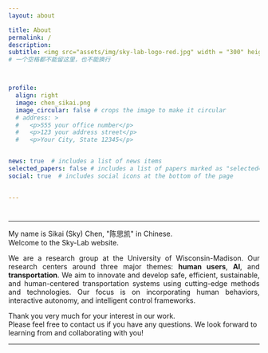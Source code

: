 ```yaml
---
layout: about

title: About
permalink: /
description:    
subtitle: <img src="assets/img/sky-lab-logo-red.jpg" width = "300" height = "200" align=right /> <b><font size=5> <br> Sikai (Sky) Chen</font><b> <p>Assistant Professor <br> Department of Civil and Environmental Engineering <br> Department of Mechanical Engineering (Courtesy) <br> <br> Associate Director <br> Digital Infrastructure, Data Science, and Artificial Intelligence Program <br> Smart Highway Research Center (SHRC) <br> <br> University of Wisconsin-Madison <br> Office:&nbsp;Engineering Hall 2266 <br> Email:&nbsp;<a href="sikai.chen@wisc.edu">sikai.chen@wisc.edu</a> <br> <br> <a href="https://scholar.google.com/citations?user=DPN2wc4AAAAJ&hl=zh-CN&oi=ao" target="_blank"> <img src="assets/img/icon/google-scholar-logo.png" alt="Google Scholar" width="32" height="32"/> </a> &nbsp; <a href="https://www.linkedin.com/in/sikai-chen-14920860/"> <img src="assets/img/icon/LinkedIn-logo.png" width="32" height="32"/></a> </p>
# 一个空格都不能留这里，也不能换行



profile:
  align: right
  image: chen_sikai.png
  image_circular: false # crops the image to make it circular
  # address: >
  #   <p>555 your office number</p>
  #   <p>123 your address street</p>
  #   <p>Your City, State 12345</p>


news: true  # includes a list of news items
selected_papers: false # includes a list of papers marked as "selected={true}"
social: true  # includes social icons at the bottom of the page


---
```

#  <!-- <img src="assets/img/chen_sikai.png" width = "180" height = "225" align=right />  -->


---

My name is Sikai (Sky) Chen, "陈思凯" in Chinese.  
Welcome to the Sky-Lab website.

<p style="text-align: justify;">We are a research group at the University of Wisconsin-Madison. Our research centers around three major themes: <b>human users</b>, <b>AI</b>, and <b>transportation</b>. We aim to innovate and develop safe, efficient, sustainable, and human-centered transportation systems using cutting-edge methods and technologies. Our focus is on incorporating human behaviors, interactive autonomy, and intelligent control frameworks.</p>

Thank you very much for your interest in our work.  
Please feel free to contact us if you have any questions. We look forward to learning from and collaborating with you!


---